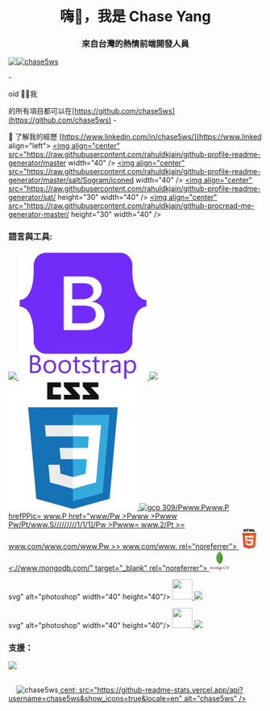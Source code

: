<h1 align="center">嗨👋，我是 Chase Yang</h1>
<h3 align="center">來自台灣的熱情前端開發人員</h3>

<p align="left"> <img src="https://komarev.com/ghpvc/?username=chase5ws&label=Profile%20views&color%2075050"

<p align="left"> <a href="https://github.com/ryo-ma/github-profile-trophy"><img src="https://github-profile-trophy.vercel.app/?username=chase5ws" alt="chase5ws" /></a> </p> -

oid 👨‍💻我

的所有項目都可以在[https://github.com/chase5ws](https://github.com/chase5ws) -

📄 了解我的經歷 [https://www.linkedin.com/in/chase5ws/](https://www.linked align="left"> <a href="https://linkedin.com/in/chase5ws" target="blank"><img align="center" src="https://raw.githubusercontent.com/rahuldkjain/github-profile-readme-generator/master width="40" /></a> <a href="https://instagram.com/chase5ws" target="blank"><img align="center" src="https://raw.githubusercontent.com/rahuldkjain/github-profile-readme-generator/master/salt/Sogram/iconed width="40" /></a> <a href="https://www.3.com/c/@chase5ws" target="blank"><img align="center" src="https://raw.githubusercontent.com/rahuldkjain/github-profile-readme-generator/sat/ height="30" width="40" /></a> <a href="https://discord.gg/chas5ws" target="blank"><img align="center" src="https://raw.githubusercontent.com/rahuldkjain/github-procread-me-generator-master/ height="30" width="40" /></a> </p> <h3 align="left">語言與工具:</h3>










<p align="left"> <a href="https://aws.amazon.com" target="_blank" rel="noreferrer"> <img src="https://raw.githubusercontent.com/devicons/devicon/master/icons/amazonwebservices/amazonservices-original-words.s&ig="4000000 </a> <a href="https://getbootstrap.com" target="_blank" rel="noreferrer"> <img src="https://raw.githubusercontent.com/devicons/devicon/master/icons/bootstrap/bootstrap-plain-wordmark.svg" alt="boot/bootstrap> href="https://www.w3schools.com/cpp/" target="_blank" rel="noreferrer"> <img src="https://raw.githubusercontent.com/devicons/devicon/master/icons/cplusplus/cplusplus-originalaltsvg" ="="cplusplus" idight="4000000 href="https://www.w3schools.com/css/" target="_blank" rel="noreferrer"> <img src="https://raw.githubusercontent.com/devicons/devicon/master/icons/css3/css3-original-wordmark.svg" alt="s/css3/css3-original-wordmark.svg" alt="s3." href="https://cloud.google.com" target="_blank" rel="noreferrer"> <img src="https://www.vectorlogo.zone/logos/google_cloud/google_cloud-icon.svg" alt="gcp" width="40"高度="40"/////////////1/1400"//> 309/Pwww.Pwww.P hrefPPic= www.P href="www/Pw >Pwww >Pwww Pw/Pt/www.S/////////1/1/1]/Pw >Pwww= www.2/Pt >= www.com/www.com/www.Pw >> www.com/www. rel="noreferrer"> <img src="https://raw.githubusercontent.com/devicons/devicon/master/icons/html5/html5-original-wordmark.svg" alt="html5" width="40" height="40"/> </a> <a href="https://www.rel.com src="https://raw.githubusercontent.com/devicons/devicon/master/icons/java/java-original.svg" alt="java" width="40" height="40"/> </a> <a href="https://developer.mozilla.org/en-US/tixs/Java/Java/Script"g; src="https://raw.githubusercontent.com/devicons/devicon/master/icons/javascript/javascript-original.svg" alt="javascript" width="40" height="40"/> </a> <a href="https://www.mathworks.com/" httpsget="_noc.org/wikipedia/commons/2/21/Matlab_Logo.png" alt="matlab" width="40" height="40"/> </a> <a href="https://www.mongodb.com/" target="_blank" rel="noreferrer"> <://www.mongodb.com/" target="_blank" rel="noreferrer"> <img src="https://raw.githubusercontent.com/devicons/devicon/master/icons/mongodb/mongodb-original-wordmark.svg" alt="mongodb" width="40" height="40"/> </a> <a href="https://www.microsoftsoft.com/en-Dmicrosoftsql.com src="https://www.svgrepo.com/show/303229/microsoft-sql-server-logo.svg" alt="mssql" width="40" height="40"/> </a> <a href="https://www.photono.com/en" target="_blanker rel="relnorefr. src="https://raw.githubusercontent.com/devicons/devicon/master/icons/photoshop/photoshop-line.svg" alt="photoshop" width="40" height="40"/> </a> <a href="https://www.python.org" target="_blank" rel="el="pnog. src="https://raw.githubusercontent.com/devicons/devicon/master/icons/python/python-original.svg" alt="python" width="40" height="40"/> </a> <a href="https://reactjs.org/" target="_nopank" src="https://raw.githubusercontent.com/devicons/devicon/master/icons/react/react-original-wordmark.svg" alt="react" width="40" height="40"/> </a> </p>svg" alt="photoshop" width="40" height="40"/> </a> <a href="https://www.python.org" target="_blank" rel="noreferrer"> <img src="https://raw.githubcontentalt.com/devicons/dev..on/iconp/pythr." width="40" height="40"/> </a> <a href="https://reactjs.org/" target="_blank" rel="noreferrer"> <img src="https://raw.githubusercontent.com/devicons/devicon/master/icons/react/react-original-Cidwid." height="40"/> </a> </p>svg" alt="photoshop" width="40" height="40"/> </a> <a href="https://www.python.org" target="_blank" rel="noreferrer"> <img src="https://raw.githubcontentalt.com/devicons/dev..on/iconp/pythr." width="40" height="40"/> </a> <a href="https://reactjs.org/" target="_blank" rel="noreferrer"> <img src="https://raw.githubusercontent.com/devicons/devicon/master/icons/react/react-original-Cidwid." height="40"/> </a> </p>


<h3 align="left">支援：</h3>
<p> <a href="https://www.buymeacoffee.com/chase5ws"> <img align="left" src="https://cdn.buymeacoffee.com/buttons/v2/default-yellow.png" height="50"/idth="700/default-yellow.png" height="50"/idth)" 70000000 </p><br><br>


<p><img align="left" src="https://github-readme-stats.vercel.app/api/top-langs?username=chase5ws&show_icons=true&locale=en&layout=compact" alt="chase5ws" /></p>

<p> cent; src="https://github-readme-stats.vercel.app/api?username=chase5ws&show_icons=true&locale=en" alt="chase5ws" /></p>

<p><img align="center" src="https://github-readme-streak-stats.heroku.com

